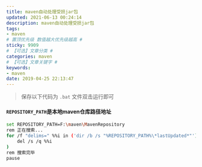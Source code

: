 ```yaml
---
title: maven自动处理受损jar包
updated: 2021-06-13 00:24:14
description: maven自动处理受损jar包
tags:
- maven
# 置顶优先级 数值越大优先级越高 #
sticky: 9909
# 【可选】文章分类 #
categories: maven
# 【可选】文章关键字 #
keywords:
- maven
date: 2019-04-25 22:13:47
---
```


> 保存以下代码为 `.bat` 文件双击运行即可
#### `REPOSITORY_PATH`是本地maven仓库路径地址

```bash
set REPOSITORY_PATH=F:\maven\MavenRepository
rem 正在搜索...
for /f "delims=" %%i in ('dir /b /s "%REPOSITORY_PATH%\*lastUpdated*"') do (
    del /s /q %%i
)
rem 搜索完毕
pause
```

